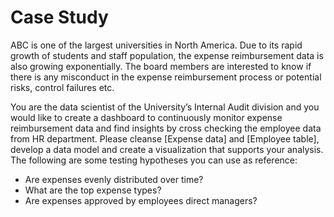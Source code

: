 # Case Study

ABC is one of the largest universities in North America. Due to its rapid growth of students and staff population, the expense reimbursement data is also growing exponentially. The board members are interested to know if there is any misconduct in the expense reimbursement process or potential risks, control failures etc.

You are the data scientist of the University’s Internal Audit division and you would like to create a dashboard to continuously monitor expense reimbursement data and find insights by cross checking the employee data from HR department. 
Please cleanse [Expense data] and [Employee table], develop a data model and create a visualization that supports your analysis. The following are some testing hypotheses you can use as reference:

- Are expenses evenly distributed over time?
- What are the top expense types?
- Are expenses approved by employees direct managers?
